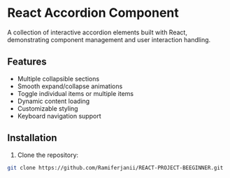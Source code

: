 # React Accordion Component

A collection of interactive accordion elements built with React, demonstrating component management and user interaction handling.

## Features

- Multiple collapsible sections
- Smooth expand/collapse animations
- Toggle individual items or multiple items
- Dynamic content loading
- Customizable styling
- Keyboard navigation support

## Installation

1. Clone the repository:
```bash
git clone https://github.com/Ramiferjanii/REACT-PROJECT-BEEGINNER.git
